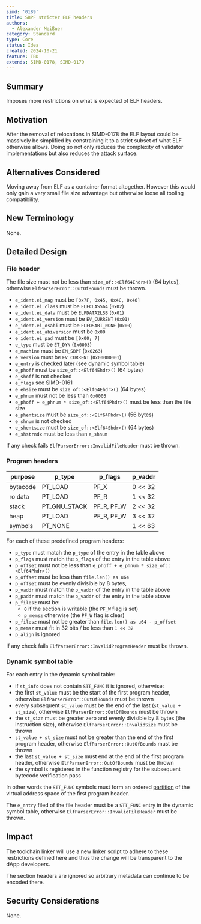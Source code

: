 ```yaml
---
simd: '0189'
title: SBPF stricter ELF headers
authors:
  - Alexander Meißner
category: Standard
type: Core
status: Idea
created: 2024-10-21
feature: TBD
extends: SIMD-0178, SIMD-0179
---
```


## Summary

Imposes more restrictions on what is expected of ELF headers.

## Motivation

After the removal of relocations in SIMD-0178 the ELF layout could be massively
be simplified by constraining it to a strict subset of what ELF otherwise
allows. Doing so not only reduces the complexity of validator implementations
but also reduces the attack surface.

## Alternatives Considered

Moving away from ELF as a container format altogether. However this would only
gain a very small file size advantage but otherwise loose all tooling
compatibility.

## New Terminology

None.

## Detailed Design

### File header

The file size must not be less than `size_of::<Elf64Ehdr>()` (64 bytes),
otherwise `ElfParserError::OutOfBounds` must be thrown.

- `e_ident.ei_mag` must be `[0x7F, 0x45, 0x4C, 0x46]`
- `e_ident.ei_class` must be `ELFCLASS64` (`0x02`)
- `e_ident.ei_data` must be `ELFDATA2LSB` (`0x01`)
- `e_ident.ei_version` must be `EV_CURRENT` (`0x01`)
- `e_ident.ei_osabi` must be `ELFOSABI_NONE` (`0x00`)
- `e_ident.ei_abiversion` must be `0x00`
- `e_ident.ei_pad` must be `[0x00; 7]`
- `e_type` must be `ET_DYN` (`0x0003`)
- `e_machine` must be `EM_SBPF` (`0x0263`)
- `e_version` must be `EV_CURRENT` (`0x00000001`)
- `e_entry` is checked later (see dynamic symbol table)
- `e_phoff` must be `size_of::<Elf64Ehdr>()` (64 bytes)
- `e_shoff` is not checked
- `e_flags` see SIMD-0161
- `e_ehsize` must be `size_of::<Elf64Ehdr>()` (64 bytes)
- `e_phnum` must not be less than `0x0005`
- `e_phoff + e_phnum * size_of::<Elf64Phdr>()` must be less than the file size
- `e_phentsize` must be `size_of::<Elf64Phdr>()` (56 bytes)
- `e_shnum` is not checked
- `e_shentsize` must be `size_of::<Elf64Shdr>()` (64 bytes)
- `e_shstrndx` must be less than `e_shnum`

If any check fails `ElfParserError::InvalidFileHeader` must be thrown.

### Program headers

|  purpose  |    p_type    |   p_flags  | p_vaddr |
| --------- | ------------ | ---------- | ------- |
| bytecode  | PT_LOAD      | PF_X       | 0 << 32 |
| ro data   | PT_LOAD      | PF_R       | 1 << 32 |
| stack     | PT_GNU_STACK | PF_R, PF_W | 2 << 32 |
| heap      | PT_LOAD      | PF_R, PF_W | 3 << 32 |
| symbols   | PT_NONE      |            | 1 << 63 |

For each of these predefined program headers:

- `p_type` must match the `p_type` of the entry in the table above
- `p_flags` must match the `p_flags` of the entry in the table above
- `p_offset` must not be less than `e_phoff + e_phnum * size_of::<Elf64Phdr>()`
- `p_offset` must be less than `file.len() as u64`
- `p_offset` must be  evenly divisible by 8 bytes,
- `p_vaddr` must match the `p_vaddr` of the entry in the table above
- `p_paddr` must match the `p_vaddr` of the entry in the table above
- `p_filesz` must be:
  - `0` if the section is writable (the `PF_W` flag is set)
  - `p_memsz` otherwise (the `PF_W` flag is clear)
- `p_filesz` must not be greater than `file.len() as u64 - p_offset`
- `p_memsz` must fit in 32 bits / be less than `1 << 32`
- `p_align` is ignored

If any check fails `ElfParserError::InvalidProgramHeader` must be thrown.

### Dynamic symbol table

For each entry in the dynamic symbol table:

- if `st_info` does not contain `STT_FUNC` it is ignored, otherwise:
- the first `st_value` must be the start of the first program header,
otherwise `ElfParserError::OutOfBounds` must be thrown
- every subsequent `st_value` must be the end of the last
(`st_value + st_size`), otherwise `ElfParserError::OutOfBounds` must be thrown
- the `st_size` must be greater zero and evenly divisible by 8 bytes (the
instruction size), otherwise `ElfParserError::InvalidSize` must be thrown
- `st_value + st_size` must not be greater than the end of the first program
header, otherwise `ElfParserError::OutOfBounds` must be thrown
- the last `st_value + st_size` must end at the end of the first program
header, otherwise `ElfParserError::OutOfBounds` must be thrown
- the symbol is registered in the function registry for the subsequent
bytecode verification pass

In other words the `STT_FUNC` symbols must form an ordered
[partition](https://en.wikipedia.org/wiki/Partition_of_a_set) of the virtual
address space of the first program header.

The `e_entry` filed of the file header must be a `STT_FUNC` entry in the
dynamic symbol table, otherwise `ElfParserError::InvalidFileHeader` must be
thrown.

## Impact

The toolchain linker will use a new linker script to adhere to these
restrictions defined here and thus the change will be transparent to the dApp
developers.

The section headers are ignored so arbitrary metadata can continue to be
encoded there.

## Security Considerations

None.
